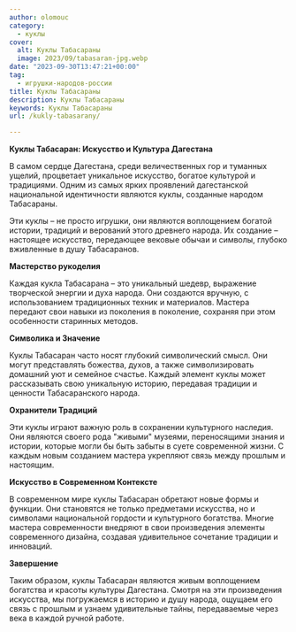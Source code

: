 ```yaml
---
author: olomouc
category:
  - куклы
cover:
  alt: Куклы Табасараны
  image: 2023/09/tabasaran-jpg.webp
date: "2023-09-30T13:47:21+00:00"
tag:
  - игрушки-народов-россии
title: Куклы Табасараны
description: Куклы Табасараны
keywords: Куклы Табасараны
url: /kukly-tabasarany/

---
```

**Куклы Табасаран: Искусство и Культура Дагестана**

В самом сердце Дагестана, среди величественных гор и туманных ущелий, процветает уникальное искусство, богатое культурой и традициями. Одним из самых ярких проявлений дагестанской национальной идентичности являются куклы, созданные народом Табасараны.

Эти куклы – не просто игрушки, они являются воплощением богатой истории, традиций и верований этого древнего народа. Их создание – настоящее искусство, передающее вековые обычаи и символы, глубоко вживленные в душу Табасаранов.

**Мастерство рукоделия**

Каждая кукла Табасарана – это уникальный шедевр, выражение творческой энергии и духа народа. Они создаются вручную, с использованием традиционных техник и материалов. Мастера передают свои навыки из поколения в поколение, сохраняя при этом особенности старинных методов.

**Символика и Значение**

Куклы Табасаран часто носят глубокий символический смысл. Они могут представлять божества, духов, а также символизировать домашний уют и семейное счастье. Каждый элемент куклы может рассказывать свою уникальную историю, передавая традиции и ценности Табасаранского народа.

**Охранители Традиций**

Эти куклы играют важную роль в сохранении культурного наследия. Они являются своего рода "живыми" музеями, переносящими знания и истории, которые могли бы быть забыты в суете современной жизни. С каждым новым созданием мастера укрепляют связь между прошлым и настоящим.

**Искусство в Современном Контексте**

В современном мире куклы Табасаран обретают новые формы и функции. Они становятся не только предметами искусства, но и символами национальной гордости и культурного богатства. Многие мастера современности внедряют в свои произведения элементы современного дизайна, создавая удивительное сочетание традиции и инноваций.

**Завершение**

Таким образом, куклы Табасаран являются живым воплощением богатства и красоты культуры Дагестана. Смотря на эти произведения искусства, мы погружаемся в историю и душу народа, ощущаем его связь с прошлым и узнаем удивительные тайны, передаваемые через века в каждой ручной работе.
